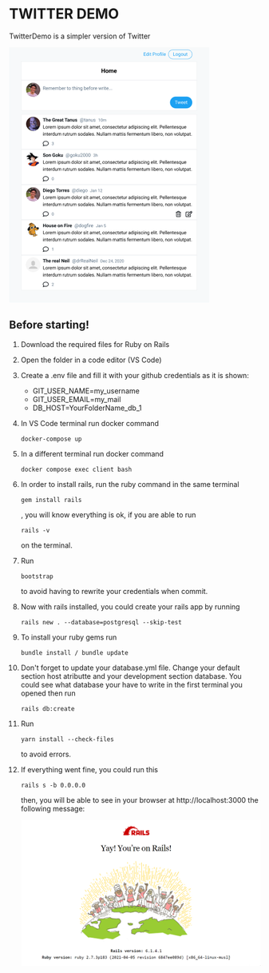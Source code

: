 # TWITTER DEMO

TwitterDemo is a simpler version of Twitter

![Project Image](project-image.PNG)

## Before starting!

1. Download the required files for Ruby on Rails

2. Open the folder in a code editor (VS Code)

3. Create a .env file and fill it with your github credentials as it is shown:

   - GIT_USER_NAME=my_username
   - GIT_USER_EMAIL=my_mail
   - DB_HOST=YourFolderName_db_1

4. In VS Code terminal run docker command

   ```
   docker-compose up
   ```

5. In a different terminal run docker command

   ```
   docker compose exec client bash
   ```

6. In order to install rails, run the ruby command in the same terminal

   ```
   gem install rails
   ```

   , you will know everything is ok, if you are able to run

   ```
   rails -v
   ```

   on the terminal.

7. Run

   ```
   bootstrap
   ```

   to avoid having to rewrite your credentials when commit.

8. Now with rails installed, you could create your rails app by running

   ```
   rails new . --database=postgresql --skip-test
   ```

9. To install your ruby gems run

   ```
   bundle install / bundle update
   ```

10. Don't forget to update your database.yml file. Change your default section host atributte and your development section database. You could see what database your have to write in the first terminal you opened then run

    ```
    rails db:create
    ```

11. Run

    ```
    yarn install --check-files
    ```

    to avoid errors.

12. If everything went fine, you could run this

    ```
    rails s -b 0.0.0.0
    ```

    then, you will be able to see in your browser at http://localhost:3000 the following message:

    ![Rails message](ror.png "Rails message")
